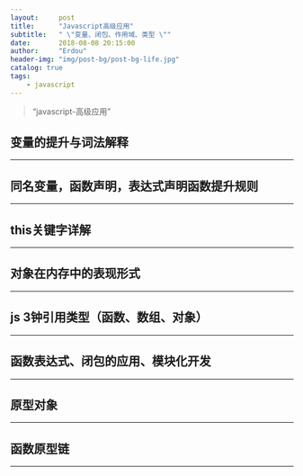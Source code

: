 ```yaml
---
layout:     post
title:      "Javascript高级应用"
subtitle:   " \"变量、闭包、作用域、类型 \""
date:       2018-08-08 20:15:00
author:     "Erdou"
header-img: "img/post-bg/post-bg-life.jpg"
catalog: true
tags:
    - javascript
---
```


> “javascript-高级应用”

## 变量的提升与词法解释
   




---

## 同名变量，函数声明，表达式声明函数提升规则



---

## this关键字详解

---

## 对象在内存中的表现形式

---

## js 3钟引用类型（函数、数组、对象）



---

## 函数表达式、闭包的应用、模块化开发


---


## 原型对象


---

## 函数原型链

---